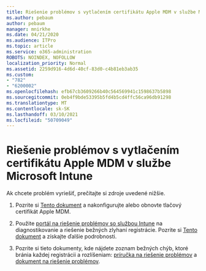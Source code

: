 ```yaml
---
title: Riešenie problémov s vytlačením certifikátu Apple MDM v službe Microsoft Intune
ms.author: pebaum
author: pebaum
manager: mnirkhe
ms.date: 04/21/2020
ms.audience: ITPro
ms.topic: article
ms.service: o365-administration
ROBOTS: NOINDEX, NOFOLLOW
localization_priority: Normal
ms.assetid: 2259d916-4d6d-40cf-83d0-c4b81eb3ab35
ms.custom:
- "782"
- "6200002"
ms.openlocfilehash: efb67cb3609266b40c564569941c1598637b5898
ms.sourcegitcommit: 0eb4f9bde53395b5fd4b5cd4ffc56ca96db91298
ms.translationtype: MT
ms.contentlocale: sk-SK
ms.lasthandoff: 03/10/2021
ms.locfileid: "50709049"
---
```

# <a name="troubleshoot-issues-with-apple-mdm-push-certificate-in-microsoft-intune"></a>Riešenie problémov s vytlačením certifikátu Apple MDM v službe Microsoft Intune

Ak chcete problém vyriešiť, prečítajte si zdroje uvedené nižšie.
  
1. Pozrite si [Tento dokument](https://docs.microsoft.com/intune/apple-mdm-push-certificate-get) a nakonfigurujte alebo obnovte tlačový certifikát Apple MDM.

2. Použite [portál na riešenie problémov so službou Intune](https://devicemanagement.microsoft.com/#blade/Microsoft_Intune_DeviceSettings/TroubleshootBlade) na diagnostikovanie a riešenie bežných zlyhaní registrácie. Pozrite si [Tento dokument](https://docs.microsoft.com/intune/help-desk-operators) a získajte ďalšie podrobnosti.

3. Pozrite si tieto dokumenty, kde nájdete zoznam bežných chýb, ktoré bránia každej registrácii a rozlíšeniam: [príručka na riešenie problémov](https://support.microsoft.com/help/4039809/troubleshooting-ios-device-enrollment-in-intune) a [dokument na riešenie problémov](https://docs.microsoft.com/troubleshoot/mem/intune/troubleshoot-device-enrollment-in-intune).
